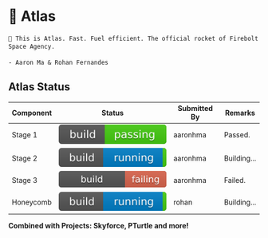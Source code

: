 # 🚀 Atlas
```
🚀 This is Atlas. Fast. Fuel efficient. The official rocket of Firebolt Space Agency.

- Aaron Ma & Rohan Fernandes
```

## Atlas Status
| Component        | Status           | Submitted By  |  Remarks  |
| ------------- |-------------| -----| ---- |
| Stage 1      | ![Build Passing](./svg/build/passing.svg) | aaronhma | Passed. |
| Stage 2      | ![Build Running](./svg/build/running.svg)      |   aaronhma | Building... |
| Stage 3 | ![Build Failing](./svg/build/failing.svg)      |    aaronhma | Failed. |
| Honeycomb | ![Build Running](./svg/build/running.svg) | rohan | Building... |

**Combined with Projects: Skyforce, PTurtle and more!**
